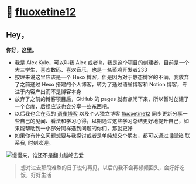 
# 🎨 [fluoxetine12](https://fluoxetine12.icu/)

## Hey，

**你好，这里。**

- 我是 Alex Kyle，可以叫我 Alex 或者 k，我是这个项目的创建者，目前是一个大三学生，喜欢数码、喜欢音乐，也是一名菜鸡开发者233
- 按理来说这里应该是一个 Hexo 博客，但是因为对于静态博客的不满，我放弃了之前通过 Hexo 搭建的个人博客，转为了通过语雀博客和 Notion 博客，专注于内容产出而不是博客本身
- 放弃了之前的博客项目后，GitHub 的 pages 就有点闲下来，所以暂时创建了一个仓库，后续应该也会分享一些东西吧。
- 以后我也会在我的 [语雀博客](https://www.yuque.com/congjinyebai/alexkyle) 以及个人独立博客 [fluoxetine12](https://fluoxetine12.icu/) 同步更新分享一些自己的见闻、看法和学习心得，以期通过这些学习总结更好地提升自己，如果能帮助到一小部分同样遇到问题的你们，那就更好
- 如果你有什么问题想要与我探讨或者是单纯想交个朋友，都可以通过 [📧邮箱](mailto:alexkyle@congjinyebaiya.wang) 联系我, 时刻欢迎。


![慢慢来，谁还不是翻山越岭去爱](https://static.congjinyebaiya.wang//20201230000215.JPG)

> 想对过去那段难熬的日子说句再见，以后的我不会再频频回头，会好好吃饭，好好生活
